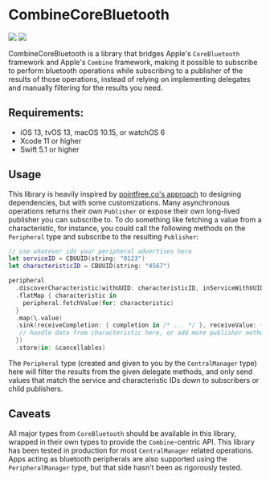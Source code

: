 # CombineCoreBluetooth

[![](https://img.shields.io/endpoint?url=https%3A%2F%2Fswiftpackageindex.com%2Fapi%2Fpackages%2FStarryInternet%2FCombineCoreBluetooth%2Fbadge%3Ftype%3Dswift-versions)](https://swiftpackageindex.com/StarryInternet/CombineCoreBluetooth)
[![](https://img.shields.io/endpoint?url=https%3A%2F%2Fswiftpackageindex.com%2Fapi%2Fpackages%2FStarryInternet%2FCombineCoreBluetooth%2Fbadge%3Ftype%3Dplatforms)](https://swiftpackageindex.com/StarryInternet/CombineCoreBluetooth)

CombineCoreBluetooth is a library that bridges Apple's `CoreBluetooth` framework and Apple's `Combine` framework, making it possible to subscribe to perform bluetooth operations while subscribing to a publisher of the results of those operations, instead of relying on implementing delegates and manually filtering for the results you need.

## Requirements:

* iOS 13, tvOS 13, macOS 10.15, or watchOS 6
* Xcode 11 or higher
* Swift 5.1 or higher

## Usage

This library is heavily inspired by [pointfree.co's approach](https://www.pointfree.co/collections/dependencies) to designing dependencies, but with some customizations. Many asynchronous operations returns their own `Publisher` or expose their own long-lived publisher you can subscribe to. To do something like fetching a value from a characteristic, for instance, you could call the following methods on the `Peripheral` type and subscribe to the resulting `Publisher`:

```swift
// use whatever ids your peripheral advertises here
let serviceID = CBUUID(string: "0123")
let characteristicID = CBUUID(string: "4567")

peripheral
  .discoverCharacteristic(withUUID: characteristicID, inServiceWithUUID: serviceID)
  .flatMap { characteristic in
    peripheral.fetchValue(for: characteristic)
  }
  .map(\.value)
  .sink(receiveCompletion: { completion in /* ... */ }, receiveValue: { data in
   // handle data from characteristic here, or add more publisher methods to map and transform it.
  })
  .store(in: &cancellables)
```

The `Peripheral` type (created and given to you by the `CentralManager` type) here will filter the results from the given delegate methods, and only send values that match the service and characteristic IDs down to subscribers or child publishers. 

## Caveats

All major types from `CoreBluetooth` should be available in this library, wrapped in their own types to provide the `Combine`-centric API. This library has been tested in production for most `CentralManager` related operations. Apps acting as bluetooth peripherals are also supported using the `PeripheralManager` type, but that side hasn't been as rigorously tested.   
